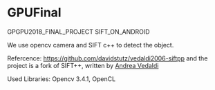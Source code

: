 # GPUFinal
GPGPU2018_FINAL_PROJECT SIFT_ON_ANDROID

We use opencv camera and SIFT c++ to detect the object.

Refercence:
https://github.com/davidstutz/vedaldi2006-siftpp
and the project is a fork of SIFT++,  written by [Andrea Vedaldi](http://www.robots.ox.ac.uk/~vedaldi)

Used Libraries:
Opencv 3.4.1, OpenCL
